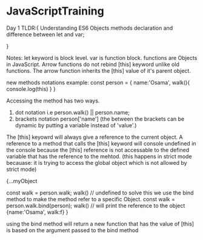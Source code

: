 # JavaScriptTraining
Day 1 TLDR:{
    Understanding ES6 Objects methods declaration and difference between let and var; 
    
}


Notes:
  let keyword is block level.
  var is function block.
  functions are Objects in JavaScript.
  Arrow functions do not rebind [this] keyword unlike old functions. The arrow function inherits the [this] value of it's parent object.
  
  new methods notations example:
  const person = {
    name:'Osama',
    walk(){
      console.log(this)
      }
    }
  
  Accessing the method has two ways.
  1. dot notation i.e person.walk() || person.name;
  2. brackets notation person['name'] (the between the brackets can be dynamic by putting a variable instead of 'value'.)
  
  The [this] keyowrd will always give a reference to the current object.
  A reference to a method that calls the [this] keyword will console undefined in the console because the [this] reference is not accessable to the 
  defined variable that has the reference to the mehtod. (this happens in strict mode 
  becauase: it is trying to access the global object which is not allowed by strict mode)
  
  {...myObject
  
  const walk = person.walk; 
  walk() // undefined 
    to solve this we use the bind method to make the method refer to a specific Object.
  const walk = person.walk.bind(person);
  walk() // will print the reference to the object {name:'Osama', walk:f}
  }
  
  using the bind method will return a new function that has the value of [this] is based on the argument passed to the bind method   

  
  
  
  

  
  
